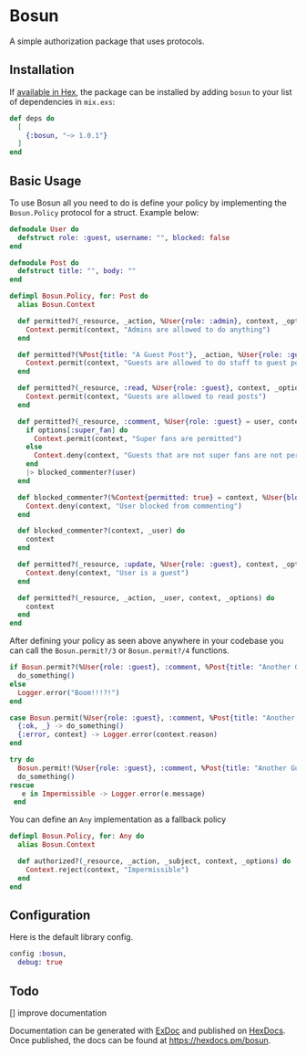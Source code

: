# Bosun

A simple authorization package that uses protocols.

## Installation

If [available in Hex](https://hex.pm/packages/bosun), the package can be installed
by adding `bosun` to your list of dependencies in `mix.exs`:

```elixir
def deps do
  [
    {:bosun, "~> 1.0.1"}
  ]
end
```

## Basic Usage

To use Bosun all you need to do is define your policy by implementing the `Bosun.Policy` protocol for a struct. Example below:

```elixir
defmodule User do
  defstruct role: :guest, username: "", blocked: false
end

defmodule Post do
  defstruct title: "", body: ""
end

defimpl Bosun.Policy, for: Post do
  alias Bosun.Context

  def permitted?(_resource, _action, %User{role: :admin}, context, _options) do
    Context.permit(context, "Admins are allowed to do anything")
  end

  def permitted?(%Post{title: "A Guest Post"}, _action, %User{role: :guest}, context, _options) do
    Context.permit(context, "Guests are allowed to do stuff to guest posts")
  end

  def permitted?(_resource, :read, %User{role: :guest}, context, _options) do
    Context.permit(context, "Guests are allowed to read posts")
  end

  def permitted?(_resource, :comment, %User{role: :guest} = user, context, options) do
    if options[:super_fan] do
      Context.permit(context, "Super fans are permitted")
    else
      Context.deny(context, "Guests that are not super fans are not permitted")
    end
    |> blocked_commenter?(user)
  end

  def blocked_commenter?(%Context{permitted: true} = context, %User{blocked: true}) do
    Context.deny(context, "User blocked from commenting")
  end

  def blocked_commenter?(context, _user) do
    context
  end

  def permitted?(_resource, :update, %User{role: :guest}, context, _options) do
    Context.deny(context, "User is a guest")
  end

  def permitted?(_resource, _action, _user, context, _options) do
    context
  end
end
```

After defining your policy as seen above anywhere in your codebase you can call the `Bosun.permit?/3` or `Bosun.permit?/4` functions.

```elixir
if Bosun.permit?(%User{role: :guest}, :comment, %Post{title: "Another Guest Post"}, super_fan: true) do
  do_something()
else
  Logger.error("Boom!!!?!")
end

case Bosun.permit(%User{role: :guest}, :comment, %Post{title: "Another Guest Post"}, super_fan: true) do
  {:ok, _} -> do_something()
  {:error, context} -> Logger.error(context.reason)
end

try do
  Bosun.permit!(%User{role: :guest}, :comment, %Post{title: "Another Guest Post"}, super_fan: true)
  do_something()
rescue
   e in Impermissible -> Logger.error(e.message)
 end
```

You can define an `Any` implementation as a fallback policy

```elixir
defimpl Bosun.Policy, for: Any do
  alias Bosun.Context

  def authorized?(_resource, _action, _subject, context, _options) do
    Context.reject(context, "Impermissible")
  end
end
```

## Configuration

Here is the default library config.

```elixir
config :bosun,
  debug: true
```

## Todo

[] improve documentation

Documentation can be generated with [ExDoc](https://github.com/elixir-lang/ex_doc)
and published on [HexDocs](https://hexdocs.pm). Once published, the docs can
be found at <https://hexdocs.pm/bosun>.

